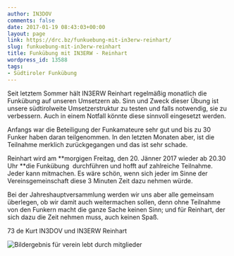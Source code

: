 ```yaml
---
author: IN3DOV
comments: false
date: 2017-01-19 08:43:03+00:00
layout: page
link: https://drc.bz/funkuebung-mit-in3erw-reinhart/
slug: funkuebung-mit-in3erw-reinhart
title: Funkübung mit IN3ERW - Reinhart
wordpress_id: 13588
tags:
- Südtiroler Funkübung
---
```


Seit letztem Sommer hält IN3ERW Reinhart regelmäßig monatlich die Funkübung auf unseren Umsetzern ab. Sinn und Zweck dieser Übung ist unsere südtirolweite Umsetzerstruktur zu testen und falls notwendig, sie zu verbessern. Auch in einem Notfall könnte diese sinnvoll eingesetzt werden.

Anfangs war die Beteiligung der Funkamateure sehr gut und bis zu 30 Funker haben daran teilgenommen. In den letzten Monaten aber, ist die Teilnahme merklich zurückgegangen und das ist sehr schade.

Reinhart wird am **morgigen Freitag, den 20. Jänner 2017 wieder ab 20.30 Uhr **die Funkübung  durchführen und hofft auf zahlreiche Teilnahme. Jeder kann mitmachen. Es wäre schön, wenn sich jeder im Sinne der Vereinsgemeinschaft diese 3 Minuten Zeit dazu nehmen würde.

Bei der Jahreshauptversammlung werden wir uns aber alle gemeinsam überlegen, ob wir damit auch weitermachen sollen, denn ohne Teilnahme von den Funkern macht die ganze Sache keinen Sinn; und für Reinhart, der sich dazu die Zeit nehmen muss, auch keinen Spaß.

73 de Kurt IN3DOV und IN3ERW Reinhart



![Bildergebnis für verein lebt durch mitglieder](https://encrypted-tbn3.gstatic.com/images?q=tbn:ANd9GcRnnEVwpF1XdcrHlkGyfLpbpp_EaT7UPacblM_RxUfFZjUq-6dfmg)
